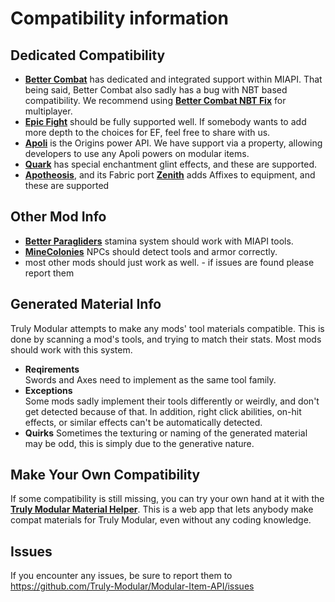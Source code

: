 # Compatibility information

## Dedicated Compatibility
- **[Better Combat](https://modrinth.com/mod/better-combat)** has dedicated and integrated support within MIAPI.
That being said, Better Combat also sadly has a bug with NBT based compatibility. We recommend using **[Better Combat NBT Fix](https://modrinth.com/mod/better-combat-nbt-fix)** for multiplayer.
- **[Epic Fight](https://modrinth.com/mod/epic-fight)** should be fully supported well. If somebody wants to add more depth to the choices for EF, feel free to share with us.
- **[Apoli](https://github.com/apace100/origins-fabric?tab=readme-ov-file)** is the Origins power API. We have support via a property, allowing developers to use any Apoli powers on modular items.
- **[Quark](https://modrinth.com/mod/quark)** has special enchantment glint effects, and these are supported.
- **[Apotheosis](https://www.curseforge.com/minecraft/mc-mods/apotheosis)**, and its Fabric port **[Zenith](https://modrinth.com/mod/zenith)** adds Affixes to equipment, and these are supported

## Other Mod Info
- **[Better Paragliders](https://modrinth.com/mod/better-paragliders)** stamina system should work with MIAPI tools.
- **[MineColonies](https://www.curseforge.com/minecraft/mc-mods/minecolonies)** NPCs should detect tools and armor correctly.
- most other mods should just work as well. - if issues are found please report them

## Generated Material Info
Truly Modular attempts to make any mods' tool materials compatible.
This is done by scanning a mod's tools, and trying to match their stats.
Most mods should work with this system.
- **Reqirements**  
Swords and Axes need to implement as the same tool family.
- **Exceptions**  
Some mods sadly implement their tools differently or weirdly, and don't get detected because of that.
In addition, right click abilities, on-hit effects, or similar effects can't be automatically detected.
- **Quirks**
Sometimes the texturing or naming of the generated material may be odd, this is simply due to the generative nature.

## Make Your Own Compatibility  
If some compatibility is still missing, you can try your own hand at it with the **[Truly Modular Material Helper](https://truly-modular.github.io/Material-Helper/)**.
This is a web app that lets anybody make compat materials for Truly Modular, even without any coding knowledge.

## Issues
If you encounter any issues, be sure to report them to https://github.com/Truly-Modular/Modular-Item-API/issues
